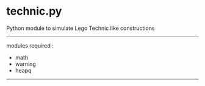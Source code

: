 # technic.py
Python module to simulate Lego Technic like constructions

***
modules required :
- math
- warning
- heapq
 ***
